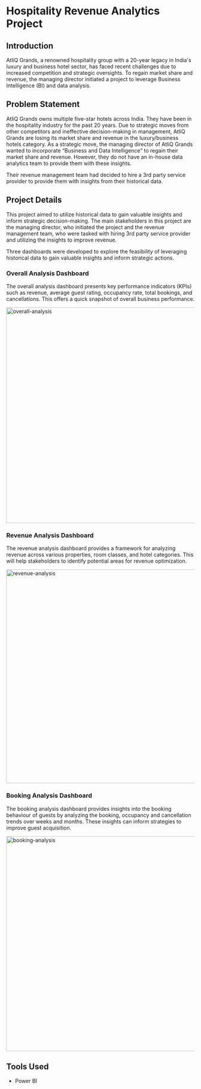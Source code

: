 # Hospitality Revenue Analytics Project

## Introduction
AtliQ Grands, a renowned hospitality group with a 20-year legacy in India's luxury and business hotel sector, has faced recent challenges due to increased competition and strategic oversights. To regain market share and revenue, the managing director initiated a project to leverage Business Intelligence (BI) and data analysis.

## Problem Statement
AtliQ Grands owns multiple five-star hotels across India. They have been in the hospitality industry for the past 20 years. Due to strategic moves from other competitors and ineffective decision-making in management, AtliQ Grands are losing its market share and revenue in the luxury/business hotels category. As a strategic move, the managing director of AtliQ Grands wanted to incorporate “Business and Data Intelligence” to regain their market share and revenue. However, they do not have an in-house data analytics team to provide them with these insights.

Their revenue management team had decided to hire a 3rd party service provider to provide them with insights from their historical data.

## Project Details
This project aimed to utilize historical data to gain valuable insights and inform strategic decision-making. The main stakeholders in this project are the managing director, who initiated the project and the revenue management team, who were tasked with hiring 3rd party service provider and utilizing the insights to improve revenue.

Three dashboards were developed to explore the feasibility of leveraging historical data to gain valuable insights and inform strategic actions.

### Overall Analysis Dashboard
The overall analysis dashboard presents key performance indicators (KPIs) such as revenue, average guest rating, occupancy rate, total bookings, and cancellations. This offers a quick snapshot of overall business performance.

<img width="577" alt="overall-analysis" src="https://github.com/MarzukaaZaki/hospitality-revenue-analytics/assets/87608582/c0ce91dc-b3ae-4927-ac9b-5fcbde41f3a3">

### Revenue Analysis Dashboard
The revenue analysis dashboard provides a framework for analyzing revenue across various properties, room classes, and hotel categories. This will help stakeholders to identify potential areas for revenue optimization.

<img width="572" alt="revenue-analysis" src="https://github.com/MarzukaaZaki/hospitality-revenue-analytics/assets/87608582/b76c7c4e-6108-49be-b996-ce7e294d2dd6">

### Booking Analysis Dashboard
The booking analysis dashboard provides insights into the booking behaviour of guests by analyzing the booking, occupancy and cancellation trends over weeks and months.  These insights can inform strategies to improve guest acquisition.

<img width="575" alt="booking-analysis" src="https://github.com/MarzukaaZaki/hospitality-revenue-analytics/assets/87608582/653dc87a-9a52-4cb8-bbfd-39538abbaa37">

## Tools Used
- Power BI
